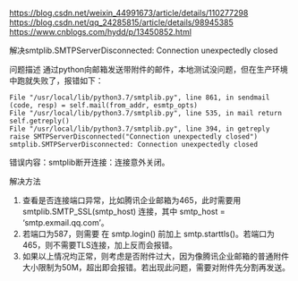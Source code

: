 https://blog.csdn.net/weixin_44991673/article/details/110277298
https://blog.csdn.net/qq_24285815/article/details/98945385
https://www.cnblogs.com/hydd/p/13450852.html

解决smtplib.SMTPServerDisconnected: Connection unexpectedly closed

问题描述
通过python向邮箱发送带附件的邮件，本地测试没问题，但在生产环境中跑就失败了，报错如下：

```
File "/usr/local/lib/python3.7/smtplib.py", line 861, in sendmail (code, resp) = self.mail(from_addr, esmtp_opts)
File "/usr/local/lib/python3.7/smtplib.py", line 535, in mail return self.getreply()
File "/usr/local/lib/python3.7/smtplib.py", line 394, in getreply raise SMTPServerDisconnected("Connection unexpectedly closed")
smtplib.SMTPServerDisconnected: Connection unexpectedly closed
```

错误内容：smtplib断开连接：连接意外关闭。

解决方法

1. 查看是否连接端口异常，比如腾讯企业邮箱为465，此时需要用 smtplib.SMTP_SSL(smtp_host) 连接，其中 smtp_host = ‘smtp.exmail.qq.com’。
2. 若端口为587，则需要 在 smtp.login() 前加上 smtp.starttls()。若端口为465，则不需要TLS连接，加上反而会报错。
3. 如果以上情况均正常，则考虑是否附件过大，因为像腾讯企业邮箱的普通附件大小限制为50M，超出即会报错。若出现此问题，需要对附件先分割再发送。
